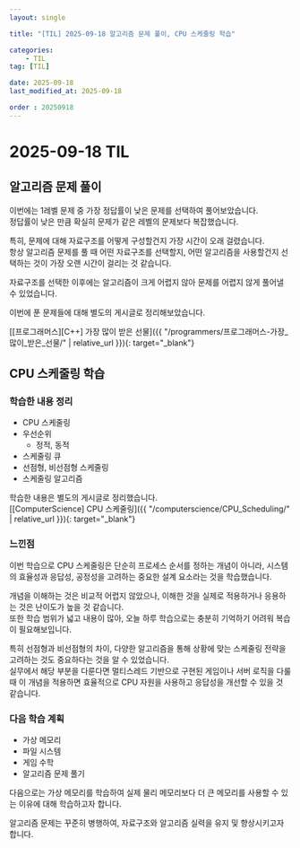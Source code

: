 ```yaml
---
layout: single

title: "[TIL] 2025-09-18 알고리즘 문제 풀이, CPU 스케줄링 학습"

categories:
    - TIL
tag: [TIL]

date: 2025-09-18
last_modified_at: 2025-09-18

order : 20250918
---
```


# 2025-09-18 TIL

## 알고리즘 문제 풀이

이번에는 1레벨 문제 중 가장 정답률이 낮은 문제를 선택하여 풀어보았습니다.  
정답률이 낮은 만큼 확실히 문제가 같은 레벨의 문제보다 복잡했습니다.

특히, 문제에 대해 자료구조를 어떻게 구성할건지 가장 시간이 오래 걸렸습니다.  
항상 알고리즘 문제를 풀 때 어떤 자료구조를 선택할지, 어떤 알고리즘을 사용할건지 선택하는 것이 가장 오랜 시간이 걸리는 것 같습니다.

자료구조를 선택한 이후에는 알고리즘이 크게 어렵지 않아 문제를 어렵지 않게 풀어낼 수 있었습니다.

이번에 푼 문제들에 대해 별도의 게시글로 정리해보았습니다.

[[프로그래머스][C++] 가장 많이 받은 선물]({{ "/programmers/프로그래머스-가장_많이_받은_선물/" | relative_url }}){: target="_blank"}

## CPU 스케줄링 학습

### 학습한 내용 정리

- CPU 스케줄링
- 우선순위
    + 정적, 동적
- 스케줄링 큐
- 선점형, 비선점형 스케줄링
- 스케줄링 알고리즘

학습한 내용은 별도의 게시글로 정리했습니다.  
[[ComputerScience] CPU 스케줄링]({{ "/computerscience/CPU_Scheduling/" | relative_url }}){: target="_blank"}

### 느낀점

이번 학습으로 CPU 스케줄링은 단순히 프로세스 순서를 정하는 개념이 아니라, 시스템의 효율성과 응답성, 공정성을 고려하는 중요한 설계 요소라는 것을 학습했습니다.

개념을 이해하는 것은 비교적 어렵지 않았으나, 이해한 것을 실제로 적용하거나 응용하는 것은 난이도가 높을 것 같습니다.  
또한 학습 범위가 넓고 내용이 많아, 오늘 하루 학습으로는 충분히 기억하기 어려워 복습이 필요해보입니다.

특히 선점형과 비선점형의 차이, 다양한 알고리즘을 통해 상황에 맞는 스케줄링 전략을 고려하는 것도 중요하다는 것을 알 수 있었습니다.  
실무에서 해당 부분을 다룬다면 멀티스레드 기반으로 구현된 게임이나 서버 로직을 다룰 때 이 개념을 적용하면 효율적으로 CPU 자원을 사용하고 응답성을 개선할 수 있을 것 같습니다.

### 다음 학습 계획

- 가상 메모리
- 파일 시스템
- 게임 수학
- 알고리즘 문제 풀기

다음으로는 가상 메모리를 학습하여 실제 물리 메모리보다 더 큰 메모리를 사용할 수 있는 이유에 대해 학습하고자 합니다.

알고리즘 문제는 꾸준히 병행하여, 자료구조와 알고리즘 실력을 유지 및 향상시키고자 합니다.